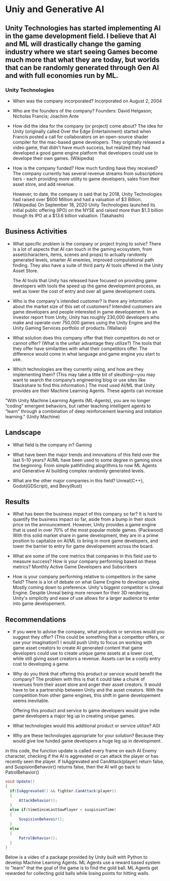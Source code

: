 # Uniy and Generative AI

## Unity Technologies has started implementing AI in the game development field. I believe that AI and ML will drastically change the gaming industry where we start seeing Games become much more that what they are today, but worlds that can be randomly generated through Gen AI and with full economies run by ML.

### Unity Technologies

- When was the company incorporated?
  Incorporated on August 2, 2004

- Who are the founders of the company?
  Founders: David Helgason; Nicholas Francis; Joachim Ante

- How did the idea for the company (or project) come about?
  The idea for Unity (originally called Over the Edge Entertainment) started when Francis posted a call for collaborators on an open-source shader compiler for the mac-based game developers. They originally released a video game, that didn't have much success, but realized they had developed a good game engine platform that developers could use to develope their own games. (Wikipedia)

- How is the company funded? How much funding have they received?
  The company currently has several revenue streams from subscriptions tiers - each providing more utility to game developers, sales from their asset store, and add revenue.

  However, to date, the company is said that by 2018, Unity Technologies had raised over $600 Million and had a valuation of $3 Billion. (Wikipedia)
  On September 18, 2020 Unity Technologies launched its initial public offering (IPO) on the NYSE and raised more than $1.3 billion though its IPO at a $13.6 billion valuation. (Takahashi)

## Business Activities

- What specific problem is the company or project trying to solve?
  There is a lot of aspects that AI can touch in the gaming ecosystem, from asset(characters, items, scenes and props) to actually randomly generated levels, smarter AI enemies, improved computational path finding. They also have a suite of third party AI tools offered in the Unity Asset Store.

  The AI tools that Unity has released have focused on providing game developers with tools the speed up the game development process, as well as lower the cost of entry and over all game development costs.

- Who is the company's intended customer? Is there any information about the market size of this set of customers?
  Intended customers are game developers and people interested in game developement.
  In an investor report from Unity, Unity has roughly 230,000 developers who make and operate over 750,000 games using the Unity Engine and the Unity Gaming Services portfolio of products.
  (Wallace)

- What solution does this company offer that their competitors do not or cannot offer? (What is the unfair advantage they utilize?)
  The tools that they offer have similarities with what their competitors offer. The difference would come in what language and game engine you start to use.

- Which technologies are they currently using, and how are they implementing them? (This may take a little bit of sleuthing&mdash;you may want to search the company’s engineering blog or use sites like Stackshare to find this information.)
  The most used AI/ML that Unity provides are their Machine Learning Agents. These agents can increase

"With Unity Machine Learning Agents (ML-Agents), you are no longer “coding” emergent behaviors, but rather teaching intelligent agents to “learn” through a combination of deep reinforcement learning and imitation learning." (Unity Machine)

## Landscape

- What field is the company in?
  Gaming

- What have been the major trends and innovations of this field over the last 5&ndash;10 years?
  AI/ML have been used to some degree in gaming since the beginning. From simple pathfinding alogrithms to now ML Agents and Generative AI building complex randomly generated levels.

- What are the other major companies in this field?
  Unreal(C++), Godot(GDScript), and Bevy(Rust)

## Results

- What has been the business impact of this company so far?
  It is hard to quantify the business impact so far, aside from a bump in their stock price on the announcement. However, Unity provides a game engine that is used in over 70% of the most popular mobile games. (Packwood) With this solid market share in game development, they are in a prime position to capitalize on AI/ML to bring in more game developers, and lower the barrier to entry for game developement across the board.

- What are some of the core metrics that companies in this field use to measure success? How is your company performing based on these metrics?
  Monthly Active Game Developers and Subscribers

- How is your company performing relative to competitors in the same field?
  There is a lot of debate on what Game Engine to develope using. Mostly coming down to preference. Unity's biggest competitor is Unreal Engine. Despite Unreal being more renown for their 3D rendering, Unity's simplicity and ease of use allows for a larger audience to enter into game developement.

## Recommendations

- If you were to advise the company, what products or services would you suggest they offer? (This could be something that a competitor offers, or use your imagination!)
  I would push Unity to focus on working with game asset creators to create AI generated content that game developers could use to create unique game assets at a lower cost, while still giving asset creators a revenue. Assets can be a costly entry cost to developing a game.

- Why do you think that offering this product or service would benefit the company?
  The problem with this is that it could take a chunk of revenues from their asset store and anger their asset creators. It would have to be a partnership between Unity and the asset creators. With the competition from other game engines, this shift in game developement seems inevitable.

  Offering this product and service to game developers would give indie game developers a major leg up in creating unique games.

- What technologies would this additional product or service utilize?
  AGI

- Why are these technologies appropriate for your solution?
  Because they would give low funded game developers a huge leg up in development.

in this code, the function update is called every frame on each AI Enemy character, checking if the AI is aggrevated or can attack the player or has recently seen the player. If IsAggrevated and CanAttack(player) return false, and SuspisionBehavoir() returns false, then the AI will go back to PatrolBehavior()

```C#
void Update()
{
  if(IsAggrevated() && fighter.CanAttack(player))
  {
      AttackBehavior();
  }
  else if(timeSinceLastSawPlayer < suspisionTime)
  {
      SuspisionBehavoir();
  }
  else
  {
      PatrolBehavior();
  }
}
```

Below is a video of a package provided by Unity built with Python to develop Machine Learning Agents. ML Agents use a reward based system to "learn" that the goal of the game is to find the gold ball. ML Agents get rewarded for collecting gold balls while losing points for hitting walls.
